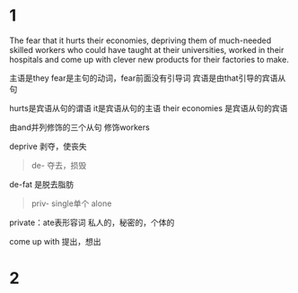 # 1

The fear that it hurts their economies, depriving them of much-needed skilled workers who could have taught at their universities, worked in their hospitals and come up with clever new products for their factories to make.

主语是they
fear是主句的动词，fear前面没有引导词
宾语是由that引导的宾语从句

hurts是宾语从句的谓语
it是宾语从句的主语
their economies 是宾语从句的宾语

由and并列修饰的三个从句 修饰workers 

deprive 剥夺，使丧失

> de- 夺去，损毁

de-fat 是脱去脂肪

> priv- single单个 alone

private：ate表形容词
私人的，秘密的，个体的

come up with 提出，想出

# 2

